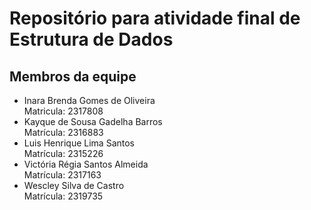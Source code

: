 # Repositório para atividade final de Estrutura de Dados

## Membros da equipe
- Inara Brenda Gomes de Oliveira \
  Matricula: 2317808 
- Kayque de Sousa Gadelha Barros \
  Matrícula: 2316883
- Luis Henrique Lima Santos \
  Matrícula: 2315226
- Victória Régia Santos Almeida \
  Matrícula: 2317163
- Wescley Silva de Castro \
  Matrícula: 2319735
